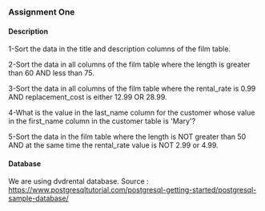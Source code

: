 ### Assignment One
#### Description
1-Sort the data in the title and description columns of the film table.

2-Sort the data in all columns of the film table where the length is greater than 60 AND less than 75.

3-Sort the data in all columns of the film table where the rental_rate is 0.99 AND replacement_cost is either 12.99 OR 28.99.

4-What is the value in the last_name column for the customer whose value in the first_name column in the customer table is 'Mary'?

5-Sort the data in the film table where the length is NOT greater than 50 AND at the same time the rental_rate value is NOT 2.99 or 4.99.

#### Database
We are using dvdrental database.
Source : https://www.postgresqltutorial.com/postgresql-getting-started/postgresql-sample-database/